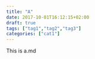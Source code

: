 ```yaml
---
title: "A"
date: 2017-10-01T16:12:15+02:00
draft: true
tags: ["tag1","tag2","tag3"]
categories: ["cat1"]
---
```


This is a.md


